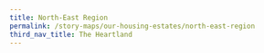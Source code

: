```yaml
---
title: North-East Region
permalink: /story-maps/our-housing-estates/north-east-region
third_nav_title: The Heartland
---
```


